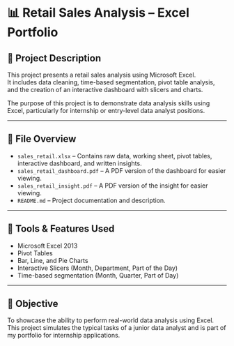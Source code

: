 # 📊 Retail Sales Analysis – Excel Portfolio

## 📌 Project Description
This project presents a retail sales analysis using Microsoft Excel.  
It includes data cleaning, time-based segmentation, pivot table analysis, and the creation of an interactive dashboard with slicers and charts.

The purpose of this project is to demonstrate data analysis skills using Excel, particularly for internship or entry-level data analyst positions.

---

## 🧾 File Overview
- `sales_retail.xlsx` – Contains raw data, working sheet, pivot tables, interactive dashboard, and written insights.
- `sales_retail_dashboard.pdf` – A PDF version of the dashboard for easier viewing.
- `sales_retail_insight.pdf` – A PDF version of the insight for easier viewing.
- `README.md` – Project documentation and description.

---

## 🧰 Tools & Features Used
- Microsoft Excel 2013
- Pivot Tables
- Bar, Line, and Pie Charts
- Interactive Slicers (Month, Department, Part of the Day)
- Time-based segmentation (Month, Quarter, Part of Day)

---

## 🎯 Objective
To showcase the ability to perform real-world data analysis using Excel.  
This project simulates the typical tasks of a junior data analyst and is part of my portfolio for internship applications.

